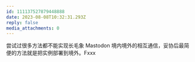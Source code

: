 ```yaml
---
id: 111137527879448888
date: 2023-08-08T10:32:31.293Z
reply: false
media_attachments: 0
---
```


尝试过很多方法都不能实现长毛象 Mastodon 境内境外的相互通信，妥协后最简便的方法就是把实例部署到境外。Fxxx

